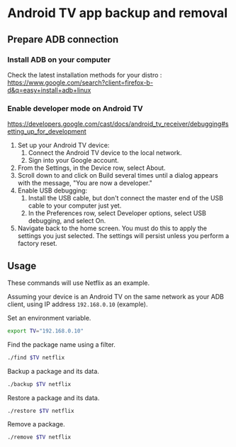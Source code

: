 # Android TV app backup and removal

## Prepare ADB connection

### Install ADB on your computer

Check the latest installation methods for your distro : https://www.google.com/search?client=firefox-b-d&q=easy+install+adb+linux

### Enable developer mode on Android TV

https://developers.google.com/cast/docs/android_tv_receiver/debugging#setting_up_for_development

1. Set up your Android TV device:
    1. Connect the Android TV device to the local network.
    1. Sign into your Google account.    
1. From the Settings, in the Device row, select About.
1. Scroll down to and click on Build several times until a dialog appears with the message, "You are now a developer."
1. Enable USB debugging:
    1. Install the USB cable, but don't connect the master end of the USB cable to your computer just yet.
    1. In the Preferences row, select Developer options, select USB debugging, and select On.
1. Navigate back to the home screen. You must do this to apply the settings you just selected. The settings will persist unless you perform a factory reset.

## Usage
These commands will use Netflix as an example.

Assuming your device is an Android TV on the same network as your ADB client, using IP address `192.168.0.10` (example).

Set an environment variable.
```sh
export TV="192.168.0.10"
```

Find the package name using a filter.
```sh
./find $TV netflix
```

Backup a package and its data.
```sh
./backup $TV netflix
```

Restore a package and its data.
```sh
./restore $TV netflix
```

Remove a package.
```sh
./remove $TV netflix
```
